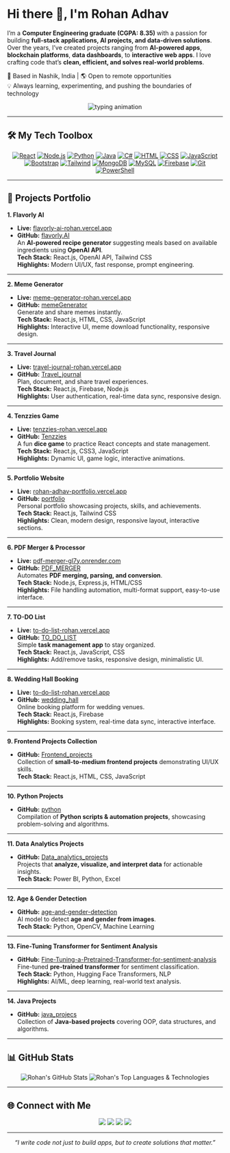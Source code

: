 # Hi there 👋, I'm Rohan Adhav

I’m a **Computer Engineering graduate (CGPA: 8.35)** with a passion for building **full-stack applications, AI projects, and data-driven solutions**.  
Over the years, I’ve created projects ranging from **AI-powered apps**, **blockchain platforms**, **data dashboards**, to **interactive web apps**. I love crafting code that’s **clean, efficient, and solves real-world problems**.

📍 Based in Nashik, India | 🌎 Open to remote opportunities  
💡 Always learning, experimenting, and pushing the boundaries of technology

<p align="center">
<img src="https://readme-typing-svg.herokuapp.com?font=Fira+Code&size=22&duration=3000&pause=1000&color=007bff&center=true&width=600&lines=Turning+ideas+into+real-world+solutions;Building+beautiful+and+scalable+apps;Data-driven+decision+making+with+AI;Always+learning+%26+exploring+new+tech" alt="typing animation"/>
</p>

---

## 🛠 My Tech Toolbox
<p align="center">
<a href="https://github.com/Rohan-Adhav/portfolio.git"><img src="https://skillicons.dev/icons?i=react" alt="React" /></a>
<a href="https://github.com/Rohan-Adhav/portfolio.git"><img src="https://skillicons.dev/icons?i=nodejs" alt="Node.js" /></a>
<a href="https://github.com/Rohan-Adhav/python.git"><img src="https://skillicons.dev/icons?i=python" alt="Python" /></a>
<a href="https://github.com/Rohan-Adhav/java_projecs.git"><img src="https://skillicons.dev/icons?i=java" alt="Java" /></a>
<a href="https://github.com/Rohan-Adhav/portfolio.git"><img src="https://skillicons.dev/icons?i=cs" alt="C#" /></a>
<a href="https://github.com/Rohan-Adhav/portfolio.git"><img src="https://skillicons.dev/icons?i=html" alt="HTML" /></a>
<a href="https://github.com/Rohan-Adhav/portfolio.git"><img src="https://skillicons.dev/icons?i=css" alt="CSS" /></a>
<a href="https://github.com/Rohan-Adhav/portfolio.git"><img src="https://skillicons.dev/icons?i=js" alt="JavaScript" /></a>
<a href="https://github.com/Rohan-Adhav/portfolio.git"><img src="https://skillicons.dev/icons?i=bootstrap" alt="Bootstrap" /></a>
<a href="https://github.com/Rohan-Adhav/portfolio.git"><img src="https://skillicons.dev/icons?i=tailwind" alt="Tailwind" /></a>
<a href="https://github.com/Rohan-Adhav/Data_analytics_projects.git"><img src="https://skillicons.dev/icons?i=mongodb" alt="MongoDB" /></a>
<a href="https://github.com/Rohan-Adhav/Data_analytics_projects.git"><img src="https://skillicons.dev/icons?i=mysql" alt="MySQL" /></a>
<a href="https://github.com/Rohan-Adhav/portfolio.git"><img src="https://skillicons.dev/icons?i=firebase" alt="Firebase" /></a>
<a href="https://github.com/Rohan-Adhav/portfolio.git"><img src="https://skillicons.dev/icons?i=git" alt="Git" /></a>
<a href="https://github.com/Rohan-Adhav/portfolio.git"><img src="https://skillicons.dev/icons?i=powershell" alt="PowerShell" /></a>
</p>

---

## 🚀 Projects Portfolio

**1. Flavorly AI**  
- **Live:** [flavorly-ai-rohan.vercel.app](https://flavorly-ai-rohan.vercel.app/)  
- **GitHub:** [flavorly.AI](https://github.com/Rohan-Adhav/flavorly.AI.git)  
An **AI-powered recipe generator** suggesting meals based on available ingredients using **OpenAI API**.  
**Tech Stack:** React.js, OpenAI API, Tailwind CSS  
**Highlights:** Modern UI/UX, fast response, prompt engineering.

---

**2. Meme Generator**  
- **Live:** [meme-generator-rohan.vercel.app](https://meme-generator-rohan.vercel.app/)  
- **GitHub:** [memeGenerator](https://github.com/Rohan-Adhav/memeGenerator.git)  
Generate and share memes instantly.  
**Tech Stack:** React.js, HTML, CSS, JavaScript  
**Highlights:** Interactive UI, meme download functionality, responsive design.

---

**3. Travel Journal**  
- **Live:** [travel-journal-rohan.vercel.app](https://travel-journal-rohan.vercel.app/)  
- **GitHub:** [Travel_journal](https://github.com/Rohan-Adhav/Travel_journal.git)  
Plan, document, and share travel experiences.  
**Tech Stack:** React.js, Firebase, Node.js  
**Highlights:** User authentication, real-time data sync, responsive design.

---

**4. Tenzzies Game**  
- **Live:** [tenzzies-rohan.vercel.app](https://tenzzies-rohan.vercel.app/)  
- **GitHub:** [Tenzzies](https://github.com/Rohan-Adhav/Tenzzies.git)  
A fun **dice game** to practice React concepts and state management.  
**Tech Stack:** React.js, CSS3, JavaScript  
**Highlights:** Dynamic UI, game logic, interactive animations.

---

**5. Portfolio Website**  
- **Live:** [rohan-adhav-portfolio.vercel.app](https://rohan-adhav-portfolio.vercel.app/)  
- **GitHub:** [portfolio](https://github.com/Rohan-Adhav/portfolio.git)  
Personal portfolio showcasing projects, skills, and achievements.  
**Tech Stack:** React.js, Tailwind CSS  
**Highlights:** Clean, modern design, responsive layout, interactive sections.

---

**6. PDF Merger & Processor**  
- **Live:** [pdf-merger-gl7y.onrender.com](https://pdf-merger-gl7y.onrender.com/)  
- **GitHub:** [PDF_MERGER](https://github.com/Rohan-Adhav/PDF_MERGER)  
Automates **PDF merging, parsing, and conversion**.  
**Tech Stack:** Node.js, Express.js, HTML/CSS  
**Highlights:** File handling automation, multi-format support, easy-to-use interface.

---

**7. TO-DO List**  
- **Live:** [to-do-list-rohan.vercel.app](https://to-do-list-rohan.vercel.app/)  
- **GitHub:** [TO_DO_LIST](https://github.com/Rohan-Adhav/TO_DO_LIST.git)  
Simple **task management app** to stay organized.  
**Tech Stack:** React.js, JavaScript, CSS  
**Highlights:** Add/remove tasks, responsive design, minimalistic UI.

---

**8. Wedding Hall Booking**  
- **Live:** [to-do-list-rohan.vercel.app](https://to-do-list-rohan.vercel.app/)  
- **GitHub:** [wedding_hall](https://github.com/Rohan-Adhav/wedding_hall.git)  
Online booking platform for wedding venues.  
**Tech Stack:** React.js, Firebase  
**Highlights:** Booking system, real-time data sync, interactive interface.

---

**9. Frontend Projects Collection**  
- **GitHub:** [Frontend_projects](https://github.com/Rohan-Adhav/Frontend_projects.git)  
Collection of **small-to-medium frontend projects** demonstrating UI/UX skills.  
**Tech Stack:** React.js, HTML, CSS, JavaScript

---

**10. Python Projects**  
- **GitHub:** [python](https://github.com/Rohan-Adhav/python.git)  
Compilation of **Python scripts & automation projects**, showcasing problem-solving and algorithms.

---

**11. Data Analytics Projects**  
- **GitHub:** [Data_analytics_projects](https://github.com/Rohan-Adhav/Data_analytics_projects.git)  
Projects that **analyze, visualize, and interpret data** for actionable insights.  
**Tech Stack:** Power BI, Python, Excel

---

**12. Age & Gender Detection**  
- **GitHub:** [age-and-gender-detection](https://github.com/Rohan-Adhav/age-and-gender-detection.git)  
AI model to detect **age and gender from images**.  
**Tech Stack:** Python, OpenCV, Machine Learning

---

**13. Fine-Tuning Transformer for Sentiment Analysis**  
- **GitHub:** [Fine-Tuning-a-Pretrained-Transformer-for-sentiment-analysis](https://github.com/Rohan-Adhav/Fine-Tuning-a-Pretrained-Transformer-for-sentiment-analysis.git)  
Fine-tuned **pre-trained transformer** for sentiment classification.  
**Tech Stack:** Python, Hugging Face Transformers, NLP  
**Highlights:** AI/ML, deep learning, real-world text analysis.

---

**14. Java Projects**  
- **GitHub:** [java_projecs](https://github.com/Rohan-Adhav/java_projecs.git)  
Collection of **Java-based projects** covering OOP, data structures, and algorithms.  

---

## 📊 GitHub Stats
<p align="center">
<!-- Main GitHub stats -->
<img src="https://github-readme-stats.vercel.app/api?username=Rohan-Adhav&show_icons=true&theme=radical&count_private=true&hide_title=false&include_all_commits=true&line_height=30" alt="Rohan's GitHub Stats" />

<!-- Top languages -->
<img src="https://github-readme-stats.vercel.app/api/top-langs/?username=Rohan-Adhav&layout=compact&theme=radical&langs_count=16&hide=html,css,scss,xml&custom_title=My%20Top%20Technologies" alt="Rohan's Top Languages & Technologies" />
</p>


---

## 🌐 Connect with Me
<p align="center">
<a href="https://www.linkedin.com/in/rohan-adhav-s15111115"><img src="https://skillicons.dev/icons?i=linkedin" /></a>
<a href="https://mail.google.com/mail/?view=cm&to=rohanadhav78@gmail.com"><img src="https://skillicons.dev/icons?i=gmail" /></a>
<a href="https://github.com/Rohan-Adhav"><img src="https://skillicons.dev/icons?i=github" /></a>
<a href="https://rohan-adhav-portfolio.vercel.app/"><img src="https://skillicons.dev/icons?i=vercel" /></a>
</p>

---

<p align="center">
<i>“I write code not just to build apps, but to create solutions that matter.”</i>
</p>
